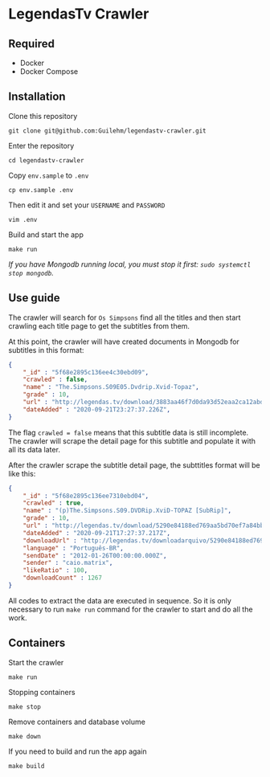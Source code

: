 # LegendasTv Crawler

## Required
* Docker
* Docker Compose

## Installation


Clone this repository

    git clone git@github.com:Guilehm/legendastv-crawler.git

Enter the repository

    cd legendastv-crawler

Copy `env.sample` to `.env`

    cp env.sample .env

Then edit it and set your `USERNAME` and `PASSWORD`

    vim .env

Build and start the app

    make run

*If you have Mongodb running local, you must stop it first: `sudo systemctl stop mongodb`.*


## Use guide

The crawler will search for `Os Simpsons` find all the titles and then start crawling each title page to get the subtitles from them.

At this point, the crawler will have created documents in Mongodb for subtitles in this format:

```json
{
    "_id" : "5f68e2895c136ee4c30ebd09",
    "crawled" : false,
    "name" : "The.Simpsons.S09E05.Dvdrip.Xvid-Topaz",
    "grade" : 10,
    "url" : "http://legendas.tv/download/3883aa46f7d0da93d52eaa2ca12abdd0/The_Simpsons/The_Simpsons_S09E05_Dvdrip_Xvid_Topaz",
    "dateAdded" : "2020-09-21T23:27:37.226Z",
}
```

The flag `crawled = false` means that this subtitle data is still incomplete. The crawler will scrape the detail page for this subtitle and populate it with all its data later.

After the crawler scrape the subtitle detail page, the subttitles format will be like this:

```json
{
    "_id" : "5f68e2895c136ee7310ebd04",
    "crawled" : true,
    "name" : "(p)The.Simpsons.S09.DVDRip.XviD-TOPAZ [SubRip]",
    "grade" : 10,
    "url" : "http://legendas.tv/download/5290e84188ed769aa5bd70ef7a84bb4a/The_Simpsons/p_The_Simpsons_S09_DVDRip_XviD_TOPAZ_SubRip",
    "dateAdded" : "2020-09-21T17:27:37.217Z",
    "downloadUrl" : "http://legendas.tv/downloadarquivo/5290e84188ed769aa5bd70ef7a84bb4a",
    "language" : "Português-BR",
    "sendDate" : "2012-01-26T00:00:00.000Z",
    "sender" : "caio.matrix",
    "likeRatio" : 100,
    "downloadCount" : 1267
}
```


All codes to extract the data are executed in sequence. So it is only necessary to run `make run` command for the crawler to start and do all the work.


## Containers

Start the crawler

    make run


Stopping containers

    make stop


Remove containers and database volume

    make down


If you need to build and run the app again

    make build
